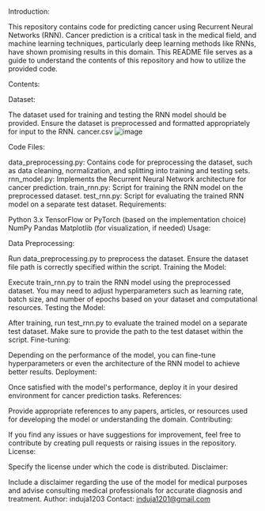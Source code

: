 Introduction:

This repository contains code for predicting cancer using Recurrent Neural Networks (RNN). Cancer prediction is a critical task in the medical field, and machine learning techniques, particularly deep learning methods like RNNs, have shown promising results in this domain. This README file serves as a guide to understand the contents of this repository and how to utilize the provided code.

Contents:

Dataset:

The dataset used for training and testing the RNN model should be provided. Ensure the dataset is preprocessed and formatted appropriately for input to the RNN.
cancer.csv
![image](https://github.com/induja1203/TNSDC_Generative-AI/assets/146751041/ebdae8e5-434b-4b36-88b4-2b0cd0b05bef)


Code Files:

data_preprocessing.py: Contains code for preprocessing the dataset, such as data cleaning, normalization, and splitting into training and testing sets.
rnn_model.py: Implements the Recurrent Neural Network architecture for cancer prediction.
train_rnn.py: Script for training the RNN model on the preprocessed dataset.
test_rnn.py: Script for evaluating the trained RNN model on a separate test dataset.
Requirements:

Python 3.x
TensorFlow or PyTorch (based on the implementation choice)
NumPy
Pandas
Matplotlib (for visualization, if needed)
Usage:

Data Preprocessing:

Run data_preprocessing.py to preprocess the dataset. Ensure the dataset file path is correctly specified within the script.
Training the Model:

Execute train_rnn.py to train the RNN model using the preprocessed dataset. You may need to adjust hyperparameters such as learning rate, batch size, and number of epochs based on your dataset and computational resources.
Testing the Model:

After training, run test_rnn.py to evaluate the trained model on a separate test dataset. Make sure to provide the path to the test dataset within the script.
Fine-tuning:

Depending on the performance of the model, you can fine-tune hyperparameters or even the architecture of the RNN model to achieve better results.
Deployment:

Once satisfied with the model's performance, deploy it in your desired environment for cancer prediction tasks.
References:

Provide appropriate references to any papers, articles, or resources used for developing the model or understanding the domain.
Contributing:

If you find any issues or have suggestions for improvement, feel free to contribute by creating pull requests or raising issues in the repository.
License:

Specify the license under which the code is distributed.
Disclaimer:

Include a disclaimer regarding the use of the model for medical purposes and advise consulting medical professionals for accurate diagnosis and treatment.
Author:
induja1203
Contact: 
induja1201@gmail.com
